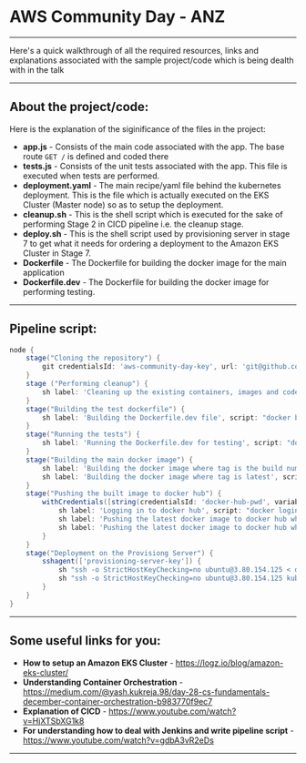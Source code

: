 # AWS Community Day - ANZ

---

Here's a quick walkthrough of all the required resources, links and explanations associated with the sample project/code which is being dealth with in the talk

---
## About the project/code:
Here is the explanation of the siginificance of the files in the project:

- **app.js** - Consists of the main code associated with the app. The base route `GET /` is defined and coded there
- **tests.js** - Consists of the unit tests associated with the app. This file is executed when tests are performed.
- **deployment.yaml** - The main recipe/yaml file behind the kubernetes deployment. This is the file which is actually executed on the EKS Cluster (Master node) so as to setup the deployment.
- **cleanup.sh** - This is the shell script which is executed for the sake of performing Stage 2 in CICD pipeline i.e. the cleanup stage.
- **deploy.sh** - This is the shell script used by provisioning server in stage 7 to get what it needs for ordering a deployment to the Amazon EKS Cluster in Stage 7.
- **Dockerfile** - The Dockerfile for building the docker image for the main application
- **Dockerfile.dev** - The Dockerfile for building the docker image for performing testing.

---
## Pipeline script:
```groovy
node {
    stage("Cloning the repository") {
        git credentialsId: 'aws-community-day-key', url: 'git@github.com:yashvardhan-kukreja/aws-community-day-talk.git'
    }
    stage ("Performing cleanup") {
        sh label: 'Cleaning up the existing containers, images and code', script: 'bash cleanup.sh'
    }
    stage("Building the test dockerfile") {
        sh label: 'Building the Dockerfile.dev file', script: "docker build -t yashvardhankukreja/aws-community-day:test -f Dockerfile.dev ."
    }
    stage("Running the tests") {
        sh label: 'Running the Dockerfile.dev for testing', script: "docker run -t yashvardhankukreja/aws-community-day:test"
    }
    stage("Building the main docker image") {
        sh label: 'Building the docker image where tag is the build number', script: "docker build -t yashvardhankukreja/aws-community-day:${BUILD_NUMBER} -f Dockerfile ."
        sh label: 'Building the docker image where tag is latest', script: "docker build -t yashvardhankukreja/aws-community-day:latest -f Dockerfile ."
    }
    stage("Pushing the built image to docker hub") {
        withCredentials([string(credentialsId: 'docker-hub-pwd', variable: 'dockerHubPwd')]) {
            sh label: 'Logging in to docker hub', script: "docker login -u yashvardhankukreja -p ${dockerHubPwd}"
            sh label: 'Pushing the latest docker image to docker hub where tag is the build number', script: "docker push yashvardhankukreja/aws-community-day:${BUILD_NUMBER}"
            sh label: 'Pushing the latest docker image to docker hub where tag is latest', script: "docker push yashvardhankukreja/aws-community-day:latest"
        }
    }
    stage("Deployment on the Provisiong Server") {
        sshagent(['provisioning-server-key']) {
            sh "ssh -o StrictHostKeyChecking=no ubuntu@3.80.154.125 < deploy.sh"
            sh "ssh -o StrictHostKeyChecking=no ubuntu@3.80.154.125 kubectl set image deployment/aws-community-day-deployment aws-community-day-container=yashvardhankukreja/aws-community-day:${BUILD_NUMBER}"
        }
    }
}
```

--- 
## Some useful links for you:

- **How to setup an Amazon EKS Cluster** - https://logz.io/blog/amazon-eks-cluster/
- **Understanding Container Orchestration** - https://medium.com/@yash.kukreja.98/day-28-cs-fundamentals-december-container-orchestration-b983770f9ec7
- **Explanation of CICD** - https://www.youtube.com/watch?v=HjXTSbXG1k8
- **For understanding how to deal with Jenkins and write pipeline script** - https://www.youtube.com/watch?v=gdbA3vR2eDs

---


